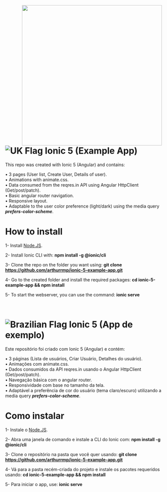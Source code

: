 
<img height="450" align="right" src="https://i.imgur.com/zIjX5lb.gif">

# ![UK Flag](https://i.imgur.com/uMAXKKS.png) Ionic 5 (Example App)

This repo was created with Ionic 5 (Angular) and contains:<br>

• 3 pages (User list, Create User, Details of user).<br>
• Animations with animate.css.<br>
• Data consumed from the reqres.in API using Angular HttpClient (Get/post/patch).<br>
• Basic angular router navigation.<br>
• Responsive layout.<br>
• Adaptable to the user color preference (light/dark) using the media query <b><i>prefers-color-scheme</i></b>.<br>

# How to install

1- Install [Node.JS](https://nodejs.org/).

2- Install Ionic CLI with:
   **npm install -g @ionic/cli**
   
3- Clone the repo on the folder you want using:
   **git clone https://github.com/arthurrmp/ionic-5-example-app.git**
   
4- Go to the created folder and install the required packages:
   **cd ionic-5-example-app && npm install**
   
5- To start the webserver, you can use the command:
   **ionic serve**

<br>

# ![Brazilian Flag](https://i.imgur.com/hQgQaFB.png) Ionic 5 (App de exemplo)

Este repositório foi criado com Ionic 5 (Angular) e contém:<br>

• 3 páginas (Lista de usuários, Criar Usuário, Detalhes do usuário).<br>
• Animações com animate.css.<br>
• Dados consumidos da API reqres.in usando o Angular HttpClient (Get/post/patch).<br>
• Navegação básica com o angular router.<br>
• Responsividade com base no tamanho da tela.<br>
• Adaptável a preferência de cor do usuário (tema claro/escuro) utilizando a media query <b><i>prefers-color-scheme</i></b>.<br>

# Como instalar

1- Instale o [Node.JS](https://nodejs.org/).

2- Abra uma janela de comando e instale a CLI do Ionic com:
   **npm install -g @ionic/cli**
   
3- Clone o repositório na pasta que você quer usando:
   **git clone https://github.com/arthurrmp/ionic-5-example-app.git**
   
4- Vá para a pasta recém-criada do projeto e instale os pacotes requeridos usando: 
   **cd ionic-5-example-app && npm install**
   
5- Para iniciar o app, use:
   **ionic serve**
